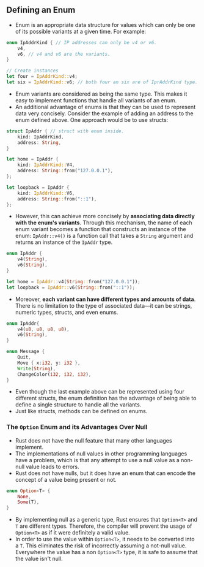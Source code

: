 ## Defining an Enum
- Enum is an appropriate data structure for values which can only be one of its possible variants at a given time. For example:
```rust
enum IpAddrKind { // IP addresses can only be v4 or v6.
	v4,
	v6, // v4 and v6 are the variants.
}

// Create instances
let four = IpAddrKind::v4;
let six = IpAddrKind::v6; // both four an six are of IprAddrKind type.
```
- Enum variants are considered as being the same type. This makes it easy to implement functions that handle all variants of an enum.
- An additional advantage of enums is that they can be used to represent data very concisely. Consider the example of adding an address to the enum defined above. One approach would be to use structs:
```rust
struct IpAddr { // struct with enum inside.
    kind: IpAddrKind,
    address: String,
}

let home = IpAddr {
    kind: IpAddrKind::V4,
    address: String::from("127.0.0.1"),
};

let loopback = IpAddr {
    kind: IpAddrKind::V6,
    address: String::from("::1"),
};
```
- However, this can achieve more concisely by **associating data directly with the enum's variants**. Through this mechanism, the name of each enum variant becomes a function that constructs an instance of the enum: `IpAddr::v4()` is a function call that takes a `String` argument and returns an instance of the `IpAddr` type.
```rust
enum IpAddr {
	v4(String),
	v6(String),
}

let home = IpAddr::v4(String::from("127.0.0.1"));
let loopback = IpAddr::v6(String::from("::1"));
```
- Moreover, **each variant can have different types and amounts of data**. There is no limitation to the type of associated data—it can be strings, numeric types, structs, and even enums.
```rust
enum IpAddr{
	v4(u8, u8, u8, u8),
	v6(String),
}

enum Message {
	Quit,
	Move { x:i32, y: i32 },
	Write(String),
	ChangeColor(i32, i32, i32),
}
```
- Even though the last example above can be represented using four different structs, the enum definition has the advantage of being able to define a single structure to handle all the variants.
- Just like structs, methods can be defined on enums.

### The `Option` Enum and its Advantages Over Null
- Rust does not have the null feature that many other languages implement.
- The implementations of null values in other programming languages have a problem, which is that any attempt to use a null value as a non-null value leads to errors.
- Rust does not have nulls, but it does have an enum that can encode the concept of a value being present or not.
```rust
enum Option<T> {
	None,
	Some(T),
}
```
- By implementing null as a generic type, Rust ensures that `Option<T>` and `T` are different types. Therefore, the compiler will prevent the usage of `Option<T>` as if it were definitely a valid value.
- In order to use the value within `Option<T>`, it needs to be converted into a `T`. This eliminates the risk of incorrectly assuming a not-null value. Everywhere the value has a non `Option<T>` type, it is safe to assume that the value isn't null.